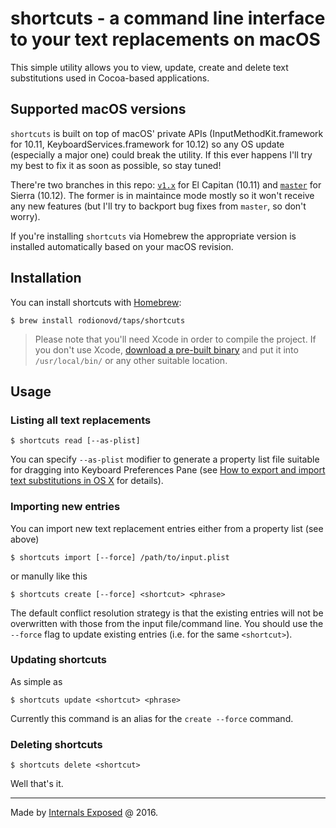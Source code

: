# shortcuts - a command line interface to your text replacements on macOS

This simple utility allows you to view, update, create and delete text substitutions used in Cocoa-based applications.
 
## Supported macOS versions

`shortcuts` is built on top of macOS' private APIs (InputMethodKit.framework for 10.11, KeyboardServices.framework for 10.12) so any OS update (especially a major one) could break the utility. If this ever happens I'll try my best to fix it as soon as possible, so stay tuned! 

There're two branches in this repo: [`v1.x`](https://github.com/rodionovd/shortcuts/tree/1.x/for-el-capitan) for El Capitan (10.11) and [`master`](https://github.com/rodionovd/shortcuts/tree/master) for Sierra (10.12). The former is in maintaince mode mostly so it won't receive any new features (but I'll try to backport bug fixes from `master`, so don't worry).

If you're installing `shortcuts` via Homebrew the appropriate version is installed automatically based on your macOS revision. 


## Installation

You can install shortcuts with [Homebrew](http://brew.sh):

```shell
$ brew install rodionovd/taps/shortcuts
```

> Please note that you'll need Xcode in order to compile the project. If you don't use Xcode, [download a pre-built binary](https://github.com/rodionovd/shortcuts/releases) and put it into `/usr/local/bin/` or any other suitable location.

## Usage

### Listing all text replacements

```shell
$ shortcuts read [--as-plist]
```

You can specify `--as-plist` modifier to generate a property list file suitable for dragging into Keyboard Preferences Pane (see [How to export and import text substitutions in OS X](https://support.apple.com/en-au/HT204006) for details). 

### Importing new entries 

You can import new text replacement entries either from a property list (see above)

```shell
$ shortcuts import [--force] /path/to/input.plist
```

or manully like this


```shell
$ shortcuts create [--force] <shortcut> <phrase>
```

The default conflict resolution strategy is that the existing entries will not be overwritten with those from the input file/command line. You should use the `--force` flag to update existing entries (i.e. for the same `<shortcut>`).


### Updating shortcuts

As simple as

```shell
$ shortcuts update <shortcut> <phrase>
```

Currently this command is an alias for the `create --force` command.

### Deleting shortcuts

```shell
$ shortcuts delete <shortcut>
```

Well that's it.

------

Made by [Internals Exposed](http://internals.exposed) @ 2016.
